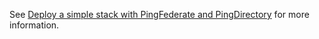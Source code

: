 See [Deploy a simple stack with PingFederate and PingDirectory](../../docs/deploySimpleStack.md) for more information.